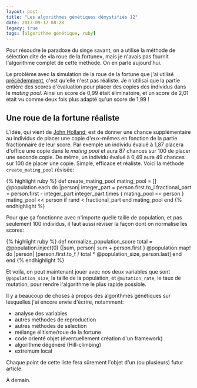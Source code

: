 ```yaml
---
layout: post
title: "Les algorithmes génétiques démystifiés 12"
date: 2013-09-12 08:28
legacy: true
tags: [algorithme génétique, ruby]
---
```




Pour résoudre le paradoxe du singe savant, on a utilisé la méthode
de sélection dite de «la roue de la fortune», mais je n'avais pas
fournit l'algorithme complet de cette méthode. On en parle aujourd'hui.

<!-- more -->

Le problème avec la simulation de la roue de la fortune que j'ai
utilisé [précédemment](http://lkdjiin.github.io/blog/2013/09/10/les-algorithmes-genetiques-demystifies-10/),
c'est qu'elle n'est pas réaliste. Je n'utilisai que la partie entière des
scores d'évaluation pour placer des copies des individus dans le
*mating pool*. Ainsi un score de 0,99 était éliminatoire, et un score de 2,01
était vu comme deux fois plus adapté qu'un score de 1,99 !

Une roue de la fortune réaliste
--------------------------------

L'idée, qui vient de [John Holland](http://en.wikipedia.org/wiki/John_Henry_Holland), est de donner une chance supplémentaire
au individus de placer une copie d'eux-mêmes en fonction de la partie
fractionnaire de leur score. Par exemple un individu évalué à 1,87 placera
d'office une copie dans le *mating pool* et aura 87 chances sur 100 de placer
une seconde copie. De même, un individu évalué à 0,49 aura 49 chances sur 100
de placer une copie. Simple, efficace et réaliste. Voici la méthode
`create_mating_pool` révisée:

{% highlight ruby %}
def create_mating_pool
  mating_pool = []
  @population.each do |person|
    integer_part = person.first.to_i
    fractional_part = person.first - integer_part
    integer_part.times { mating_pool << person }
    mating_pool << person if rand < fractional_part
  end
  mating_pool
end
{% endhighlight %}

Pour que ça fonctionne avec n'importe quelle taille de population, et pas
seulement 100 individus, il faut aussi réviser la façon dont on
normalise les scores:

{% highlight ruby %}
def normalize_population_score
  total = @population.inject(0) {|sum, person| sum + person.first }
  @population.map! do |person|
    [person.first.to_f / total * @population_size, person.last]
  end
end
{% endhighlight %}

Et voilà, on peut maintenant jouer avec nos deux variables que sont
`@population_size`, la taille de la population, et `@mutation_rate`, le
taux de mutation, pour rendre l'algorithme le plus rapide possible.

Il y a beaucoup de choses à propos des algorithmes génétiques sur
lesquelles j'ai encore envie d'écrire, notamment:

* analyse des variables
* autres méthodes de reproduction
* autres méthodes de sélection
* mélange élitisme/roue de la fortune
* code orienté objet (éventuellement création d'un framework)
* algorithme dégénéré (Hill-climbing)
* extremum local

Chaque point de cette liste fera sûrement l'objet d'un (ou plusieurs)
futur article.





À demain.


